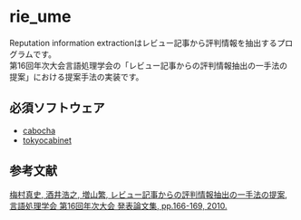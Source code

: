 # rie_ume
Reputation information extractionはレビュー記事から評判情報を抽出するプログラムです。  
第16回年次大会言語処理学会の「レビュー記事からの評判情報抽出の一手法の提案」における提案手法の実装です。

## 必須ソフトウェア
- [cabocha](https://taku910.github.io/cabocha/ "cabocha")
- [tokyocabinet](https://fallabs.com/tokyocabinet/index.ja.html "tokyocabinet")

## 参考文献
[梅村真史, 酒井浩之, 増山繁, レビュー記事からの評判情報抽出の一手法の提案, 言語処理学会 第16回年次大会 発表論文集, pp.166-169, 2010.](http://www.anlp.jp/proceedings/annual_meeting/2010/pdf_dir/A2-2.pdf "梅村真史, 酒井浩之, 増山繁, レビュー記事からの評判情報抽出の一手法の提案, 言語処理学会 第16回年次大会 発表論文集, pp.166-169, 2010.")
